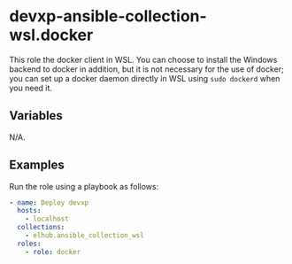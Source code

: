 # devxp-ansible-collection-wsl.docker

This role the docker client in WSL. You can choose to install the Windows backend to docker in addition, but it is not
necessary for the use of docker; you can set up a docker daemon directly in WSL using ```sudo dockerd``` when you need
it.

## Variables

N/A.

## Examples

Run the role using a playbook as follows:

```yaml
- name: Deploy devxp
  hosts:
    - localhost
  collections:
    - elhub.ansible_collection_wsl
  roles:
    - role: docker
```

